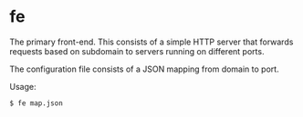 # fe

The primary front-end.  This consists of a simple HTTP server
that forwards requests based on subdomain to servers running
on different ports.

The configuration file consists of a JSON mapping from domain
to port.

Usage:
```
$ fe map.json
```
